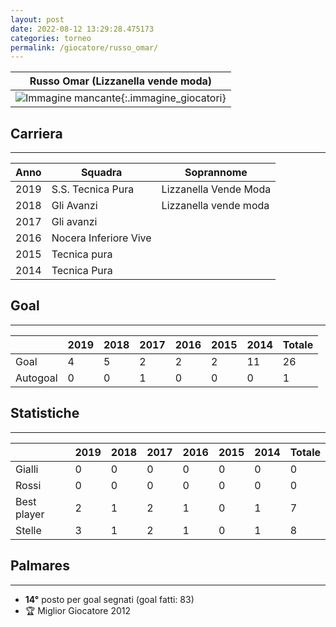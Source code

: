 ```yaml
---
layout: post
date: 2022-08-12 13:29:28.475173
categories: torneo
permalink: /giocatore/russo_omar/
---
```

<link rel='stylesheets' href='./../assets/giocatori.css'>

| Russo Omar (Lizzanella vende moda) |
|:-----:|
| ![Immagine mancante]('./../../assets/giocatori/russo_omar.png){:.immagine_giocatori} |


## Carriera
----

|Anno|Squadra|Soprannome|
|:---:|---|---|
|2019|S.S. Tecnica Pura|Lizzanella Vende Moda|
|2018|Gli Avanzi|Lizzanella vende moda|
|2017|Gli avanzi||
|2016|Nocera Inferiore Vive||
|2015|Tecnica pura||
|2014|Tecnica Pura||


## Goal
----

| |2019|2018|2017|2016|2015|2014| Totale |
|---|---|---|---|---|---|---|---|
|Goal|4|5|2|2|2|11|26|
|Autogoal|0|0|1|0|0|0|1|


## Statistiche
----

| |2019|2018|2017|2016|2015|2014| Totale |
|---|---|---|---|---|---|---|---|
|Gialli|0|0|0|0|0|0|0|
|Rossi|0|0|0|0|0|0|0|
|Best player|2|1|2|1|0|1|7|
|Stelle|3|1|2|1|0|1|8|


## Palmares
----

- **14°** posto per goal segnati (goal fatti: 83)
- 🏆 Miglior Giocatore 2012